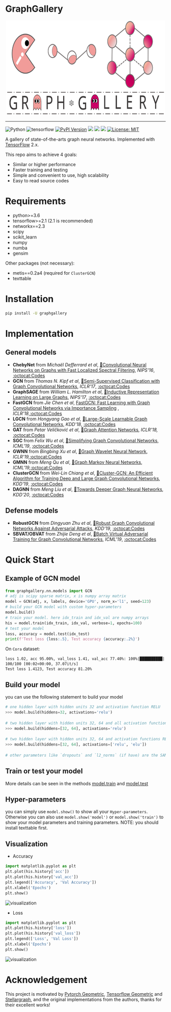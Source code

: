 # GraphGallery

[pypi-image]: https://badge.fury.io/py/graphgallery.svg
[pypi-url]: https://pypi.org/project/graphgallery/

<p align="center">
  <img width = "500" height = "300" src="https://github.com/EdisonLeeeee/GraphGallery/blob/master/imgs/graphgallery.svg" alt="logo"/>
</p>

---
![Python](https://img.shields.io/badge/python-%3E%3D3.6-blue)
![tensorflow](https://img.shields.io/badge/tensorflow-%3E%3D2.1.0-orange)
[![PyPI Version][pypi-image]][pypi-url]
![](https://img.shields.io/github/stars/EdisonLeeeee/GraphGallery)
![](https://img.shields.io/github/forks/EdisonLeeeee/GraphGallery)
![](https://img.shields.io/github/issues/EdisonLeeeee/GraphGallery)
[![License: MIT](https://img.shields.io/badge/License-MIT-yellow.svg)](https://opensource.org/licenses/MIT)

A gallery of state-of-the-arts graph neural networks. Implemented with [TensorFlow](https://github.com/tensorflow/tensorflow) 2.x.


This repo aims to achieve 4 goals:
+ Similar or higher performance
+ Faster training and testing
+ Simple and convenient to use, high scalability
+ Easy to read source codes

# Requirements

+ python>=3.6
+ tensorflow>=2.1 (2.1 is recommended)
+ networkx==2.3
+ scipy
+ scikit_learn
+ numpy
+ numba
+ gensim

Other packages (not necessary):

+ metis==0.2a4 (required for `ClusterGCN`)
+ texttable

# Installation
```bash
pip install -U graphgallery
```

# Implementation
## General models

+ **ChebyNet** from *Michaël Defferrard et al*, [📝Convolutional Neural Networks on Graphs with Fast Localized Spectral Filtering](https://arxiv.org/abs/1606.09375), *NIPS'16*, [:octocat:Codes](https://github.com/mdeff/cnn_graph)
+ **GCN** from *Thomas N. Kipf et al*, [📝Semi-Supervised Classification with Graph Convolutional Networks](https://arxiv.org/abs/1609.02907), *ICLR'17*, [:octocat:Codes](https://github.com/tkipf/gcn)
+ **GraphSAGE** from *William L. Hamilton et al*, [📝Inductive Representation Learning on Large Graphs](https://arxiv.org/abs/1706.02216), *NIPS'17*, [:octocat:Codes](https://github.com/williamleif/GraphSAGE)
+ **FastGCN** from *Jie Chen et al*, [FastGCN: Fast Learning with Graph Convolutional Networks via Importance Sampling](https://arxiv.org/abs/1801.10247) , *ICLR'18*,[:octocat:Codes](https://github.com/matenure/FastGCN)
+ **LGCN** from  *Hongyang Gao et al*, [📝Large-Scale Learnable Graph Convolutional Networks](https://arxiv.org/abs/1808.03965), *KDD'18*, [:octocat:Codes](https://github.com/divelab/lgcn)
+ **GAT** from *Petar Veličković et al*, [📝Graph Attention Networks](https://arxiv.org/abs/1710.10903), *ICLR'18,* [:octocat:Codes](https://github.com/PetarV-/GAT)
+ **SGC** from *Felix Wu et al*, [📝Simplifying Graph Convolutional Networks](https://arxiv.org/abs/1902.07153), *ICML'19*, [:octocat:Codes](https://github.com/Tiiiger/SGC)
+ **GWNN** from *Bingbing Xu et al*, [📝Graph Wavelet Neural Network](https://arxiv.org/abs/1904.07785), *ICLR'19,*[:octocat:Codes](https://github.com/Eilene/GWNN)
+ **GMNN** from *Meng Qu et al*, [📝Graph Markov Neural Networks](https://arxiv.org/abs/1905.06214), *ICML'19,*[:octocat:Codes](https://github.com/DeepGraphLearning/GMNN)
+ **ClusterGCN** from *Wei-Lin Chiang et al*, [📝Cluster-GCN: An Efficient Algorithm for Training Deep and Large Graph Convolutional Networks](https://arxiv.org/abs/1905.07953), *KDD'19*, [:octocat:Codes](https://github.com/google-research/google-research/tree/master/cluster_gcn)
+ **DAGNN** from *Meng Liu et al*, [📝Towards Deeper Graph Neural Networks](https://arxiv.org/abs/2007.09296), *KDD'20*, [:octocat:Codes](https://github.com/mengliu1998/DeeperGNN)

## Defense models
+ **RobustGCN** from *Dingyuan Zhu et al*, [📝Robust Graph Convolutional Networks Against Adversarial Attacks](https://dl.acm.org/doi/10.1145/3292500.3330851), *KDD'19*, [:octocat:Codes](https://github.com/thumanlab/nrlweb/blob/master/static/assets/download/RGCN.zip)
+ **SBVAT/OBVAT** from *Zhijie Deng et al*, [📝Batch Virtual Adversarial Training for Graph Convolutional Networks](https://arxiv.org/abs/1902.09192), *ICML'19*, [:octocat:Codes](https://github.com/thudzj/BVAT)


# Quick Start
## Example of GCN model
```python
from graphgallery.nn.models import GCN
# adj is scipy sparse matrix, x is numpy array matrix
model = GCN(adj, x, labels, device='GPU', norm_x='l1', seed=123)
# build your GCN model with custom hyper-parameters
model.build()
# train your model. here idx_train and idx_val are numpy arrays
his = model.train(idx_train, idx_val, verbose=1, epochs=100)
# test your model
loss, accuracy = model.test(idx_test)
print(f'Test loss {loss:.5}, Test accuracy {accuracy:.2%}')
```
On `Cora` dataset:
```
loss 1.02, acc 95.00%, val_loss 1.41, val_acc 77.40%: 100%|██████████| 100/100 [00:02<00:00, 37.07it/s]
Test loss 1.4123, Test accuracy 81.20%
```

## Build your model
you can use the following statement to build your model
```python
# one hidden layer with hidden units 32 and activation function RELU
>>> model.build(hiddens=32, activations='relu')

# two hidden layer with hidden units 32, 64 and all activation functions are RELU
>>> model.build(hiddens=[32, 64], activations='relu')

# two hidden layer with hidden units 32, 64 and activation functions RELU and ELU
>>> model.build(hiddens=[32, 64], activations=['relu', 'elu'])

# other parameters like `dropouts` and `l2_norms` (if have) are the SAME.
```
## Train or test your model
More details can be seen in the methods [model.train](https://github.com/EdisonLeeeee/GraphGallery/blob/master/graphgallery/nn/models/semisupervised/semi_supervised_model.py#L80) and [model.test](https://github.com/EdisonLeeeee/GraphGallery/blob/master/graphgallery/nn/models/semisupervised/semi_supervised_model.py#L382) 

## Hyper-parameters
you can simply use `model.show()` to show all your `Hyper-parameters`.
Otherwise you can also use `model.show('model')` or `model.show('train')` to show your model parameters and training parameters.
NOTE: you should install texttable first.

## Visualization
+ Accuracy
```python
import matplotlib.pyplot as plt
plt.plot(his.history['acc'])
plt.plot(his.history['val_acc'])
plt.legend(['Accuracy', 'Val Accuracy'])
plt.xlabel('Epochs')
plt.show()
```
![visualization](https://github.com/EdisonLeeeee/GraphGallery/blob/master/imgs/visualization_acc.png)

+ Loss
```python
import matplotlib.pyplot as plt
plt.plot(his.history['loss'])
plt.plot(his.history['val_loss'])
plt.legend(['Loss', 'Val Loss'])
plt.xlabel('Epochs')
plt.show()
```
![visualization](https://github.com/EdisonLeeeee/GraphGallery/blob/master/imgs/visualization_loss.png)

# Acknowledgement
This project is motivated by [Pytorch Geometric](https://github.com/rusty1s/pytorch_geometric), [Tensorflow Geometric](https://github.com/CrawlScript/tf_geometric) and [Stellargraph](https://github.com/stellargraph/stellargraph), and the original implementations from the authors, thanks for their excellent works!

